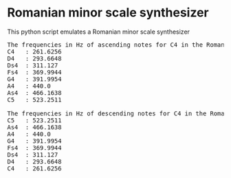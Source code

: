# Romanian minor scale synthesizer

This python script emulates a Romanian minor scale synthesizer

<pre>
The frequencies in Hz of ascending notes for C4 in the Romanian minor scale
C4   : 261.6256
D4   : 293.6648
Ds4  : 311.127
Fs4  : 369.9944
G4   : 391.9954
A4   : 440.0
As4  : 466.1638
C5   : 523.2511

The frequencies in Hz of descending notes for C4 in the Romanian minor scale
C5   : 523.2511
As4  : 466.1638
A4   : 440.0
G4   : 391.9954
Fs4  : 369.9944
Ds4  : 311.127
D4   : 293.6648
C4   : 261.6256
